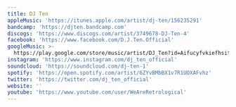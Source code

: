 ```yaml
---
title: DJ Ten
appleMusic: 'https://itunes.apple.com/artist/dj-ten/156235291'
bandcamp: 'https://djten.bandcamp.com'
discogs: 'https://www.discogs.com/artist/3749678-DJ-Ten-4'
facebook: 'https://www.facebook.com/D.J.Ten.Official'
googleMusic: >-
  https://play.google.com/store/music/artist/DJ_Ten?id=Aifucyfvkiefhsityc5gfc66ltu
instagram: 'https://www.instagram.com/dj_ten_official'
soundcloud: 'https://soundcloud.com/dj-ten-1'
spotify: 'https://open.spotify.com/artist/6ZYvBMbBX1v7R1UOXAFvhz'
twitter: 'https://twitter.com/dj_ten_official'
website: ''
youtube: 'https://www.youtube.com/user/WeAreRetrological'
---
```

